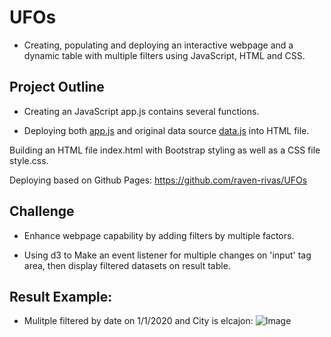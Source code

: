 # UFOs

* Creating, populating and deploying an interactive webpage and a dynamic table with multiple filters using JavaScript, HTML and CSS.

## Project Outline

* Creating an JavaScript app.js contains several functions.

* Deploying both [app.js](https://github.com/raven-rivas/UFOs/blob/master/static/js/app.js) and original data source [data.js](https://github.com/raven-rivas/UFOs/blob/master/static/js/data.js) into HTML file.

Building an HTML file index.html with Bootstrap styling as well as a CSS file style.css.

Deploying based on Github Pages: https://github.com/raven-rivas/UFOs

## Challenge
* Enhance webpage capability by adding filters by multiple factors.

* Using d3 to Make an event listener for multiple changes on 'input' tag area, then display filtered datasets on result table.

## Result Example:
* Mulitple filtered by date on 1/1/2020 and City is elcajon:
![Image](https://github.com/raven-rivas/UFOs/blob/master/static/Challenge%20Filter.PNG)
